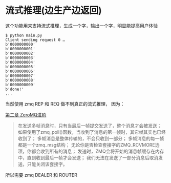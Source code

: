 # 流式推理(边生产边返回)

这个功能用来支持流式推理，生成一个字，输出一个字，明显能提高用户体验

```
$ python main.py
Client sending request 0 …
b'0000000000'
b'0000000001'
b'0000000002'
b'0000000003'
b'0000000004'
b'0000000005'
b'0000000006'
b'0000000007'
b'0000000008'
b'0000000009'
b'done!'
...
```

当然使用 zmq REP 和 REQ 做不到真正的流式推理， 因为：

[第二章 ZeroMQ进阶](https://wizardforcel.gitbooks.io/zmq-guide/content/chapter2.html)

> 在发送多帧消息时，只有当最后一帧提交发送了，整个消息才会被发送；
> 如果使用了zmq_poll()函数，当收到了消息的第一帧时，其它帧其实也已经收到了；
> 多帧消息是整体传输的，不会只收到一部分；
> 多帧消息的每一帧都是一个zmq_msg结构；
> 无论你是否检查套接字的ZMQ_RCVMORE选项，你都会收到所有的消息；
> 发送时，ZMQ会将开始的消息帧缓存在内存中，直到收到最后一帧才会发送；
> 我们无法在发送了一部分消息后取消发送，只能关闭该套接字。

所以需要 zmq DEALER 和 ROUTER